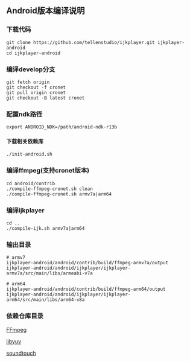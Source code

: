 ## Android版本编译说明

### 下载代码
	git clone https://github.com/tellenstudio/ijkplayer.git ijkplayer-android
	cd ijkplayer-android

### 编译develop分支
	git fetch origin
	git checkout -f cronet
	git pull origin cronet
	git checkout -B latest cronet

### 配置ndk路径
	export ANDROID_NDK=/path/android-ndk-r13b

#### 下载相关依赖库
	./init-android.sh

### 编译ffmpeg(支持cronet版本)
	cd android/contrib
	./compile-ffmpeg-cronet.sh clean
	./compile-ffmpeg-cronet.sh armv7a|arm64

### 编译ijkplayer
	cd ..
	./compile-ijk.sh armv7a|arm64

### 输出目录
	
	# armv7
	ijkplayer-android/android/contrib/build/ffmpeg-armv7a/output
	ijkplayer-android/android/ijkplayer/ijkplayer-armv7a/src/main/libs/armeabi-v7a

	# arm64
	ijkplayer-android/android/contrib/build/ffmpeg-arm64/output
	ijkplayer-android/android/ijkplayer/ijkplayer-arm64/src/main/libs/arm64-v8a


### 依赖仓库目录
[FFmpeg](https://github.com/tellenstudio/FFmpeg)

[libyuv](https://github.com/tellenstudio/libyuv)

[soundtouch](https://github.com/tellenstudio/soundtouch)
